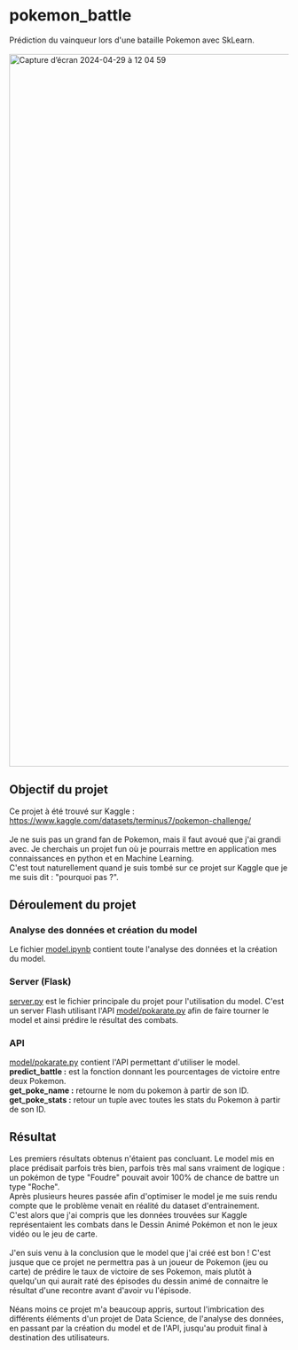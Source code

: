 # pokemon_battle
Prédiction du vainqueur lors d'une bataille Pokemon avec SkLearn.<br /><br />
<img width="1286" alt="Capture d’écran 2024-04-29 à 12 04 59" src="https://github.com/PlomteuxKevin/pokemon_battle/assets/168406292/5860e082-a56b-4721-acf6-f8c8bd1cdad1">


## Objectif du projet

Ce projet à été trouvé sur Kaggle : <a href="https://www.kaggle.com/datasets/terminus7/pokemon-challenge/">https://www.kaggle.com/datasets/terminus7/pokemon-challenge/</a><br />
<br />
Je ne suis pas un grand fan de Pokemon, mais il faut avoué que j'ai grandi avec. Je cherchais un projet fun où je pourrais mettre en application mes connaissances en python et en Machine Learning.<br />
C'est tout naturellement quand je suis tombé sur ce projet sur Kaggle que je me suis dit : "pourquoi pas ?".

## Déroulement du projet
### Analyse des données et création du model
Le fichier [model.ipynb](model/model.ipynb) contient toute l'analyse des données et la création du model.

### Server (Flask)
[server.py](model/server.py) est le fichier principale du projet pour l'utilisation du model. C'est un server Flash utilisant l'API [model/pokarate.py](model/pokarate.py) afin de faire tourner le model et ainsi prédire le résultat des combats.

### API
[model/pokarate.py](model/pokarate.py) contient l'API permettant d'utiliser le model.<br />
**predict_battle :** est la fonction donnant les pourcentages de victoire entre deux Pokemon.<br />
**get_poke_name :** retourne le nom du pokemon à partir de son ID.<br />
**get_poke_stats :** retour un tuple avec toutes les stats du Pokemon à partir de son ID.

## Résultat
Les premiers résultats obtenus n'étaient pas concluant. Le model mis en place prédisait parfois très bien, parfois très mal sans vraiment de logique : un pokémon de type "Foudre" pouvait avoir 100% de chance de battre un type "Roche".<br />
Après plusieurs heures passée afin d'optimiser le model je me suis rendu compte que le problème venait en réalité du dataset d'entrainement.<br />
C'est alors que j'ai compris que les données trouvées sur Kaggle représentaient les combats dans le Dessin Animé Pokémon et non le jeux vidéo ou le jeu de carte.<br />
<br />
J'en suis venu à la conclusion que le model que j'ai créé est bon ! C'est jusque que ce projet ne permettra pas à un joueur de Pokemon (jeu ou carte) de prédire le taux de victoire de ses Pokemon, mais plutôt à quelqu'un qui aurait raté des épisodes du dessin animé de connaitre le résultat d'une recontre avant d'avoir vu l'épisode.<br />
<br />
Néans moins ce projet m'a beaucoup appris, surtout l'imbrication des différents éléments d'un projet de Data Science, de l'analyse des données, en passant par la création du model et de l'API, jusqu'au produit final à destination des utilisateurs.
